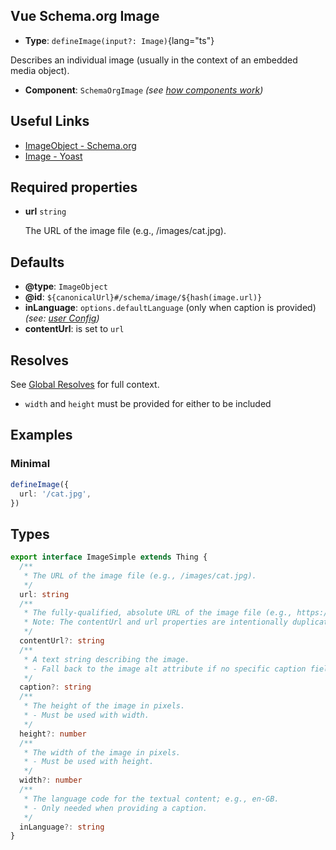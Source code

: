 ## Vue Schema.org Image

- **Type**: `defineImage(input?: Image)`{lang="ts"}

Describes an individual image (usually in the context of an embedded media object).

- **Component**: `SchemaOrgImage` _(see [how components work](/components/))_

## Useful Links

- [ImageObject - Schema.org](https://schema.org/ImageObject)
- [Image - Yoast](https://developer.yoast.com/features/schema/pieces/image)

## Required properties

- **url** `string`

  The URL of the image file (e.g., /images/cat.jpg).


## Defaults

- **@type**: `ImageObject`
- **@id**: `${canonicalUrl}#/schema/image/${hash(image.url)}`
- **inLanguage**: `options.defaultLanguage` (only when caption is provided) _(see: [user Config](/guide/guides/user-config))_
- **contentUrl**: is set to `url`


## Resolves

See [Global Resolves](/guide/how-it-works.html#global-resolves) for full context.

- `width` and `height` must be provided for either to be included

## Examples


### Minimal

```ts
defineImage({
  url: '/cat.jpg',
})
```


## Types

```ts
export interface ImageSimple extends Thing {
  /**
   * The URL of the image file (e.g., /images/cat.jpg).
   */
  url: string
  /**
   * The fully-qualified, absolute URL of the image file (e.g., https://www.example.com/images/cat.jpg).
   * Note: The contentUrl and url properties are intentionally duplicated.
   */
  contentUrl?: string
  /**
   * A text string describing the image.
   * - Fall back to the image alt attribute if no specific caption field exists or is defined.
   */
  caption?: string
  /**
   * The height of the image in pixels.
   * - Must be used with width.
   */
  height?: number
  /**
   * The width of the image in pixels.
   * - Must be used with height.
   */
  width?: number
  /**
   * The language code for the textual content; e.g., en-GB.
   * - Only needed when providing a caption.
   */
  inLanguage?: string
}
```
